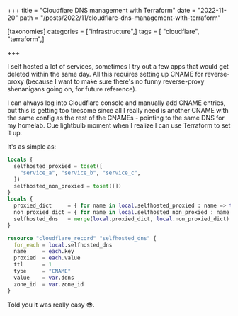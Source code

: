 +++
title = "Cloudflare DNS management with Terraform"
date = "2022-11-20"
path = "/posts/2022/11/cloudflare-dns-management-with-terraform"

[taxonomies]
categories = ["infrastructure",]
tags = [  "cloudflare", "terraform",]

+++

I self hosted a lot of services, sometimes I try out a few apps that would get deleted within the same day. All this requires setting up CNAME for reverse-proxy (because I want to make sure there's no funny reverse-proxy shenanigans going on, for future reference).

I can always log into Cloudflare console and manually add CNAME entries, but this is getting too tiresome since all I really need is another CNAME with the same config as the rest of the CNAMEs - pointing to the same DNS for my homelab. Cue lightbulb moment when I realize I can use Terraform to set it up.

It's as simple as:

```terraform
locals {
  selfhosted_proxied = toset([
    "service_a", "service_b", "service_c",
  ])
  selfhosted_non_proxied = toset([])
}
locals {
  proxied_dict     = { for name in local.selfhosted_proxied : name => true }
  non_proxied_dict = { for name in local.selfhosted_non_proxied : name => false }
  selfhosted_dns   = merge(local.proxied_dict, local.non_proxied_dict)
}

resource "cloudflare_record" "selfhosted_dns" {
  for_each = local.selfhosted_dns
  name     = each.key
  proxied  = each.value
  ttl      = 1
  type     = "CNAME"
  value    = var.ddns
  zone_id  = var.zone_id
}
```

Told you it was really easy 😎.
